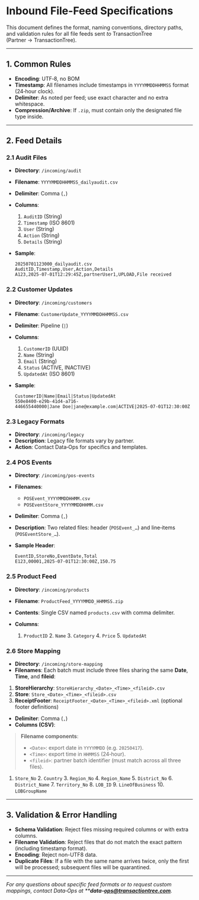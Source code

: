 # Inbound File-Feed Specifications

This document defines the format, naming conventions, directory paths, and validation rules for all file feeds sent *to* TransactionTree (Partner → TransactionTree).

---

## 1. Common Rules

* **Encoding**: UTF‑8, no BOM
* **Timestamp**: All filenames include timestamps in `YYYYMMDDHHMMSS` format (24‑hour clock).
* **Delimiter**: As noted per feed; use exact character and no extra whitespace.
* **Compression/Archive**: If `.zip`, must contain only the designated file type inside.

---

## 2. Feed Details

### 2.1 Audit Files

* **Directory**: `/incoming/audit`
* **Filename**: `YYYYMMDDHHMMSS_dailyaudit.csv`
* **Delimiter**: Comma (`,`)
* **Columns**:

  1. `AuditID` (String)
  2. `Timestamp` (ISO 8601)
  3. `User` (String)
  4. `Action` (String)
  5. `Details` (String)
* **Sample**:

  ```csv
  20250701123000_dailyaudit.csv
  AuditID,Timestamp,User,Action,Details
  A123,2025-07-01T12:29:45Z,partnerUser1,UPLOAD,File received
  ```

### 2.2 Customer Updates

* **Directory**: `/incoming/customers`
* **Filename**: `CustomerUpdate_YYYYMMDDHHMMSS.csv`
* **Delimiter**: Pipeline (`|`)
* **Columns**:

  1. `CustomerID` (UUID)
  2. `Name` (String)
  3. `Email` (String)
  4. `Status` (ACTIVE, INACTIVE)
  5. `UpdatedAt` (ISO 8601)
* **Sample**:

  ```csv
  CustomerID|Name|Email|Status|UpdatedAt
  550e8400-e29b-41d4-a716-446655440000|Jane Doe|jane@example.com|ACTIVE|2025-07-01T12:30:00Z
  ```

### 2.3 Legacy Formats

* **Directory**: `/incoming/legacy`
* **Description**: Legacy file formats vary by partner.
* **Action**: Contact Data‑Ops for specifics and templates.

### 2.4 POS Events

* **Directory**: `/incoming/pos-events`
* **Filenames**:

  * `POSEvent_YYYYMMDDHHMM.csv`
  * `POSEventStore_YYYYMMDDHHMM.csv`
* **Delimiter**: Comma (`,`)
* **Description**: Two related files: header (`POSEvent_…`) and line‑items (`POSEventStore_…`).
* **Sample Header**:

  ```csv
  EventID,StoreNo,EventDate,Total
  E123,00001,2025-07-01T12:30:00Z,150.75
  ```

### 2.5 Product Feed

* **Directory**: `/incoming/products`
* **Filename**: `ProductFeed_YYYYMMDD_HHMMSS.zip`
* **Contents**: Single CSV named `products.csv` with comma delimiter.
* **Columns**:

  1. `ProductID` 2. `Name` 3. `Category` 4. `Price` 5. `UpdatedAt`

### 2.6 Store Mapping

* **Directory**: `/incoming/store-mapping`
* **Filenames**:
Each batch must include three files sharing the same **Date**, **Time**, and **fileid**:

1. **StoreHierarchy**: `StoreHierarchy_<Date>_<Time>_<fileid>.csv`
2. **Store**:            `Store_<Date>_<Time>_<fileid>.csv`
3. **ReceiptFooter**:    `ReceiptFooter_<Date>_<Time>_<fileid>.xml` (optional footer definitions)


* **Delimiter**: Comma (`,`)
* **Columns (CSV)**:

> **Filename components**:
>
> * `<Date>`: export date in `YYYYMMDD` (e.g. `20250417`).
> * `<Time>`: export time in `HHMMSS` (24‑hour).
> * `<fileid>`: partner batch identifier (must match across all three files).

  1. `Store_No` 2. `Country` 3. `Region_No` 4. `Region_Name` 5. `District_No` 6. `District_Name` 7. `Territory_No` 8. `LOB_ID` 9. `LineOfBusiness` 10. `LOBGroupName`

---

## 3. Validation & Error Handling

* **Schema Validation**: Reject files missing required columns or with extra columns.
* **Filename Validation**: Reject files that do not match the exact pattern (including timestamp format).
* **Encoding**: Reject non-UTF8 data.
* **Duplicate Files**: If a file with the same name arrives twice, only the first will be processed; subsequent files will be quarantined.

---

*For any questions about specific feed formats or to request custom mappings, contact Data‑Ops at \*\***data‑***[***ops@transactiontree.com***](mailto:ops@transactiontree.com)*.*
